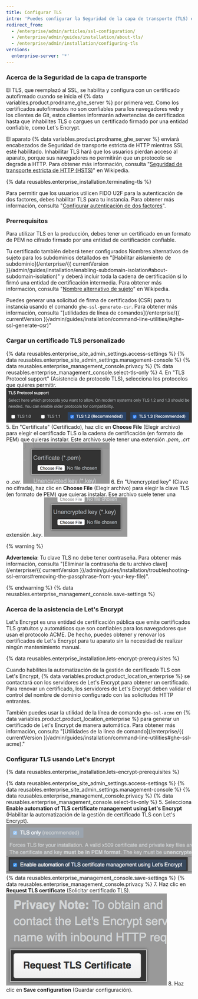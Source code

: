```yaml
---
title: Configurar TLS
intro: 'Puedes configurar la Seguridad de la capa de transporte (TLS) en {% data variables.product.product_location_enterprise %} para poder usar un certificado firmado por una entidad de certificación confiable.'
redirect_from:
  - /enterprise/admin/articles/ssl-configuration/
  - /enterprise/admin/guides/installation/about-tls/
  - /enterprise/admin/installation/configuring-tls
versions:
  enterprise-server: '*'
---
```


### Acerca de la Seguridad de la capa de transporte

El TLS, que reemplazó al SSL, se habilita y configura con un certificado autofirmado cuando se inicia el {% data variables.product.prodname_ghe_server %} por primera vez. Como los certificados autofirmados no son confiables para los navegadores web y los clientes de Git, estos clientes informarán advertencias de certificados hasta que inhabilites TLS o cargues un certificado firmado por una entidad confiable, como Let's Encrypt.

El aparato {% data variables.product.prodname_ghe_server %} enviará encabezados de Seguridad de transporte estricta de HTTP mientras SSL esté habilitado. Inhabilitar TLS hará que los usuarios pierdan acceso al aparato, porque sus navegadores no permitirán que un protocolo se degrade a HTTP. Para obtener más información, consulta "[Seguridad de transporte estricta de HTTP (HSTS)](https://en.wikipedia.org/wiki/HTTP_Strict_Transport_Security)" en Wikipedia.

{% data reusables.enterprise_installation.terminating-tls %}

Para permitir que los usuarios utilicen FIDO U2F para la autenticación de dos factores, debes habilitar TLS para tu instancia. Para obtener más información, consulta "[Configurar autenticación de dos factores](/articles/configuring-two-factor-authentication)".

### Prerrequisitos

Para utilizar TLS en la producción, debes tener un certificado en un formato de PEM no cifrado firmado por una entidad de certificación confiable.

Tu certificado también deberá tener configurados Nombres alternativos de sujeto para los subdominios detallados en "[Habilitar aislamiento de subdominio](/enterprise/{{ currentVersion }}/admin/guides/installation/enabling-subdomain-isolation#about-subdomain-isolation)" y deberá incluir toda la cadena de certificación si lo firmó una entidad de certificación intermedia. Para obtener más información, consulta "[Nombre alternativo de sujeto](http://en.wikipedia.org/wiki/SubjectAltName)" en Wikipedia.

Puedes generar una solicitud de firma de certificados (CSR) para tu instancia usando el comando `ghe-ssl-generate-csr`. Para obtener más información, consulta "[utilidades de línea de comandos](/enterprise/{{ currentVersion }}/admin/guides/installation/command-line-utilities/#ghe-ssl-generate-csr)"

### Cargar un certificado TLS personalizado

{% data reusables.enterprise_site_admin_settings.access-settings %}
{% data reusables.enterprise_site_admin_settings.management-console %}
{% data reusables.enterprise_management_console.privacy %}
{% data reusables.enterprise_management_console.select-tls-only %}
4. En "TLS Protocol support" (Asistencia de protocolo TLS), selecciona los protocolos que quieres permitir. ![Botones de radio con opciones para elegir protocolos TLS](/assets/images/enterprise/management-console/tls-protocol-support.png)
5. En "Certificate" (Certificado), haz clic en **Choose File** (Elegir archivo) para elegir el certificado TLS o la cadena de certificación (en formato de PEM) que quieras instalar. Este archivo suele tener una extensión *.pem*, *.crt* o *.cer*. ![Botón para encontrar archivo de certificado TLS](/assets/images/enterprise/management-console/install-tls-certificate.png)
6. En "Unencrypted key" (Clave no cifrada), haz clic en **Choose File** (Elegir archivo) para elegir la clave TLS (en formato de PEM) que quieras instalar. Ese archivo suele tener una extensión *.key*. ![Botón para encontrar archivo de clave TLS](/assets/images/enterprise/management-console/install-tls-key.png)

  {% warning %}

  **Advertencia**: Tu clave TLS no debe tener contraseña. Para obtener más información, consulta "[Eliminar la contraseña de tu archivo clave](/enterprise/{{ currentVersion }}/admin/guides/installation/troubleshooting-ssl-errors#removing-the-passphrase-from-your-key-file)".

  {% endwarning %}
{% data reusables.enterprise_management_console.save-settings %}

### Acerca de la asistencia de Let's Encrypt

Let's Encrypt es una entidad de certificación pública que emite certificados TLS gratuitos y automáticos que son confiables para los navegadores que usan el protocolo ACME. De hecho, puedes obtener y renovar los certificados de Let's Encrypt para tu aparato sin la necesidad de realizar ningún mantenimiento manual.

{% data reusables.enterprise_installation.lets-encrypt-prerequisites %}

Cuando habilites la automatización de la gestión de certificado TLS con Let's Encrypt, {% data variables.product.product_location_enterprise %} se contactará con los servidores de Let's Encrypt para obtener un certificado. Para renovar un certificado, los servidores de Let's Encrypt deben validar el control del nombre de dominio configurado con las solicitudes HTTP entrantes.

También puedes usar la utilidad de la línea de comando `ghe-ssl-acme` en {% data variables.product.product_location_enterprise %} para generar un certificado de Let's Encrypt de manera automática. Para obtener más información, consulta "[Utilidades de la línea de comando](/enterprise/{{ currentVersion }}/admin/guides/installation/command-line-utilities#ghe-ssl-acme)."

### Configurar TLS usando Let's Encrypt

{% data reusables.enterprise_installation.lets-encrypt-prerequisites %}

{% data reusables.enterprise_site_admin_settings.access-settings %}
{% data reusables.enterprise_site_admin_settings.management-console %}
{% data reusables.enterprise_management_console.privacy %}
{% data reusables.enterprise_management_console.select-tls-only %}
5. Selecciona **Enable automation of TLS certificate management using Let's Encrypt** (Habilitar la automatización de la gestión de certificado TLS con Let's Encrypt). ![Casilla de verificación para habilitar Let's Encrypt](/assets/images/enterprise/management-console/lets-encrypt-checkbox.png)
{% data reusables.enterprise_management_console.save-settings %}
{% data reusables.enterprise_management_console.privacy %}
7. Haz clic en **Request TLS certificate** (Solicitar certificado TLS). ![Botón para solicitar certificado TLS](/assets/images/enterprise/management-console/request-tls-button.png)
8. Haz clic en **Save configuration** (Guardar configuración).
